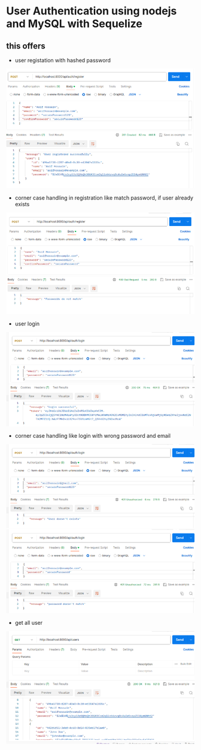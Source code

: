 # User Authentication using nodejs and MySQL with Sequelize

this offers
-----------

- user registation with hashed password
<img src="./readme assets/registration success.png">

- corner case handling in registration like match password, if user already exists
<img src="./readme assets/register pass .png">

- user login
<img src="./readme assets/login success.png">


- corner case handling like login with wrong password and email 
<img src="./readme assets/login with wrong email.png">

<img src="./readme assets/login with wrong password.png">


- get all user
<img src="./readme assets/all users.png">



